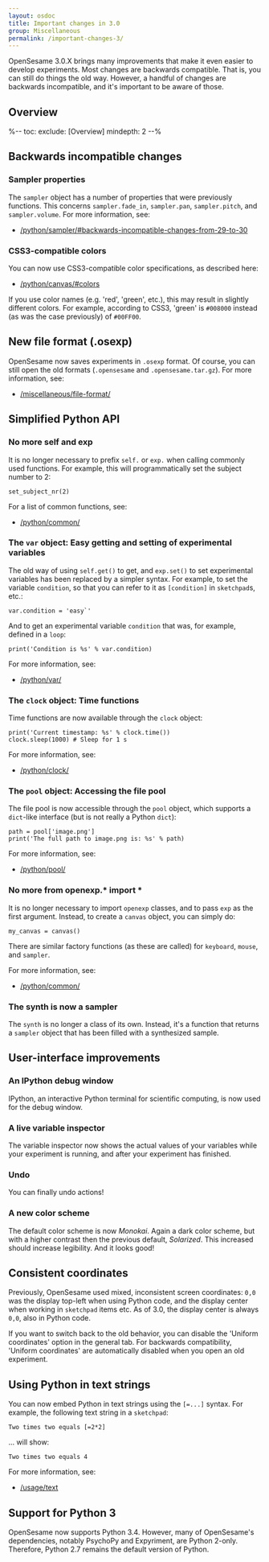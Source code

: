 ```yaml
---
layout: osdoc
title: Important changes in 3.0
group: Miscellaneous
permalink: /important-changes-3/
---
```


OpenSesame 3.0.X brings many improvements that make it even easier to develop experiments. Most changes are backwards compatible. That is, you can still do things the old way. However, a handful of changes are backwards incompatible, and it's important to be aware of those.

## Overview

%--
toc:
 exclude: [Overview]
 mindepth: 2
--%

## Backwards incompatible changes

### Sampler properties

The `sampler` object has a number of properties that were previously functions. This concerns `sampler.fade_in`, `sampler.pan`, `sampler.pitch`, and `sampler.volume`. For more information, see:

- [/python/sampler/#backwards-incompatible-changes-from-29-to-30](/python/sampler/#backwards-incompatible-changes-from-29-to-30)

### CSS3-compatible colors

You can now use CSS3-compatible color specifications, as described here:

- [/python/canvas/#colors](/python/canvas/#colors)

If you use color names (e.g. 'red', 'green', etc.), this may result in slightly different colors. For example, according to CSS3, 'green' is `#008000` instead (as was the case previously) of `#00FF00`.

## New file format (.osexp)

OpenSesame now saves experiments in `.osexp` format. Of course, you can still open the old formats (`.opensesame` and `.opensesame.tar.gz`). For more information, see:

- [/miscellaneous/file-format/](/miscellaneous/file-format/)

## Simplified Python API

### No more self and exp

It is no longer necessary to prefix `self.` or `exp.` when calling commonly used functions. For example, this will programmatically set the subject number to 2:

~~~ .python
set_subject_nr(2)
~~~

For a list of common functions, see:

- [/python/common/](/python/common/)

### The `var` object: Easy getting and setting of experimental variables

The old way of using `self.get()` to get, and `exp.set()` to set experimental variables has been replaced by a simpler syntax. For example, to set the variable `condition`, so that you can refer to it as `[condition]` in `sketchpad`s, etc.:

~~~ .python
var.condition = 'easy`'
~~~

And to get an experimental variable `condition` that was, for example, defined in a `loop`:

~~~ .python
print('Condition is %s' % var.condition)
~~~

For more information, see:

- [/python/var/](/python/var/)

### The `clock` object: Time functions

Time functions are now available through the `clock` object:

~~~ .python
print('Current timestamp: %s' % clock.time())
clock.sleep(1000) # Sleep for 1 s
~~~

For more information, see:

- [/python/clock/](/python/clock/)

### The `pool` object: Accessing the file pool

The file pool is now accessible through the `pool` object, which supports a `dict`-like interface (but is not really a Python `dict`):

~~~ .python
path = pool['image.png']
print('The full path to image.png is: %s' % path)
~~~

For more information, see:

- [/python/pool/](/python/pool/)

### No more from openexp.* import *

It is no longer necessary to import `openexp` classes, and to pass `exp` as the first argument. Instead, to create a `canvas` object, you can simply do:

~~~ .python
my_canvas = canvas()
~~~

There are similar factory functions (as these are called) for `keyboard`, `mouse`, and `sampler`.

For more information, see:

- [/python/common/](/python/common/)

### The synth is now a sampler

The `synth` is no longer a class of its own. Instead, it's a function that returns a `sampler` object that has been filled with a synthesized sample.

## User-interface improvements

### An IPython debug window

IPython, an interactive Python terminal for scientific computing, is now used for the debug window.

### A live variable inspector

The variable inspector now shows the actual values of your variables while your experiment is running, and after your experiment has finished.

### Undo

You can finally undo actions!

### A new color scheme

The default color scheme is now *Monokai*. Again a dark color scheme, but with a higher contrast then the previous default, *Solarized*. This increased should increase legibility. And it looks good!

## Consistent coordinates

Previously, OpenSesame used mixed, inconsistent screen coordinates: `0,0` was the display top-left when using Python code, and the display center when working in `sketchpad` items etc. As of 3.0, the display center is always `0,0`, also in Python code.

If you want to switch back to the old behavior, you can disable the 'Uniform coordinates' option in the general tab. For backwards compatibility, 'Uniform coordinates' are automatically disabled when you open an old experiment.

## Using Python in text strings

You can now embed Python in text strings using the `[=...]` syntax. For example, the following text string in a `sketchpad`:

~~~
Two times two equals [=2*2]
~~~

... will show:

~~~
Two times two equals 4
~~~

For more information, see:

- [/usage/text](/usage/text)

## Support for Python 3

OpenSesame now supports Python 3.4. However, many of OpenSesame's dependencies, notably PsychoPy and Expyriment, are Python 2-only. Therefore, Python 2.7 remains the default version of Python.
